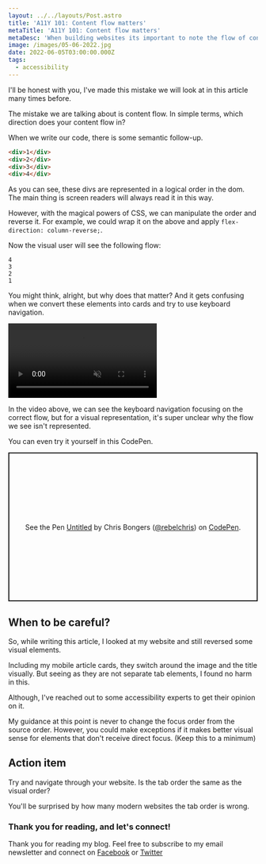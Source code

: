 ```yaml
---
layout: ../../layouts/Post.astro
title: 'A11Y 101: Content flow matters'
metaTitle: 'A11Y 101: Content flow matters'
metaDesc: 'When building websites its important to note the flow of content'
image: /images/05-06-2022.jpg
date: 2022-06-05T03:00:00.000Z
tags:
  - accessibility
---
```


I'll be honest with you, I've made this mistake we will look at in this article many times before.

The mistake we are talking about is content flow. In simple terms, which direction does your content flow in?

When we write our code, there is some semantic follow-up.

```html
<div>1</div>
<div>2</div>
<div>3</div>
<div>4</div>
```

As you can see, these divs are represented in a logical order in the dom.
The main thing is screen readers will always read it in this way.

However, with the magical powers of CSS, we can manipulate the order and reverse it.
For example, we could wrap it on the above and apply `flex-direction: column-reverse;`.

Now the visual user will see the following flow:

```
4
3
2
1
```

You might think, alright, but why does that matter?
And it gets confusing when we convert these elements into cards and try to use keyboard navigation.

<!-- ![Flow direction change demo](https://cdn.hashnode.com/res/hashnode/image/upload/v1653548241178/wj8e_TGmj.gif) -->
<video autoplay loop muted playsinline>
  <source src="https://res.cloudinary.com/daily-dev-tips/video/upload/v1653548100/direction_iljmjk.webm" type="video/webm" />
  <source src="https://res.cloudinary.com/daily-dev-tips/video/upload/v1653548100/direction_n8zb1i.mp4" type="video/mp4" />
</video>

In the video above, we can see the keyboard navigation focusing on the correct flow, but for a visual representation, it's super unclear why the flow we see isn't represented.

You can even try it yourself in this CodePen.

<p class="codepen" data-height="300" data-default-tab="html,result" data-slug-hash="BaYmvaZ" data-user="rebelchris" style="height: 300px; box-sizing: border-box; display: flex; align-items: center; justify-content: center; border: 2px solid; margin: 1em 0; padding: 1em;">
  <span>See the Pen <a href="https://codepen.io/rebelchris/pen/BaYmvaZ">
  Untitled</a> by Chris Bongers (<a href="https://codepen.io/rebelchris">@rebelchris</a>)
  on <a href="https://codepen.io">CodePen</a>.</span>
</p>
<script async defer src="https://cpwebassets.codepen.io/assets/embed/ei.js"></script>

## When to be careful?

So, while writing this article, I looked at my website and still reversed some visual elements.

Including my mobile article cards, they switch around the image and the title visually.
But seeing as they are not separate tab elements, I found no harm in this.

Although, I've reached out to some accessibility experts to get their opinion on it.

My guidance at this point is never to change the focus order from the source order.
However, you could make exceptions if it makes better visual sense for elements that don't receive direct focus. (Keep this to a minimum)

## Action item

Try and navigate through your website. Is the tab order the same as the visual order?

You'll be surprised by how many modern websites the tab order is wrong.

### Thank you for reading, and let's connect!

Thank you for reading my blog. Feel free to subscribe to my email newsletter and connect on [Facebook](https://www.facebook.com/DailyDevTipsBlog) or [Twitter](https://twitter.com/DailyDevTips1)
